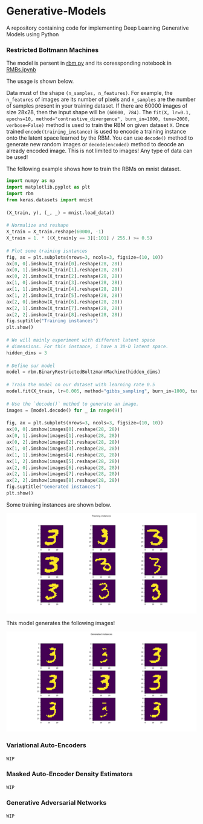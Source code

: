 # Generative-Models
A repository containing code for implementing Deep Learning Generative Models using Python

### Restricted Boltmann Machines

The model is persent in [rbm.py](rbm.py) and its coressponding notebook in [RMBs.ipynb](RBMs.ipynb)

The usage is shown below.

Data must of the shape ``(n_samples, n_features)``. For example, the ``n_features`` of images are its number of pixels and ``n_samples`` are the number of samples present in your training dataset. If there are 60000 images of size 28x28, then the input shape will be ``(60000, 784)``. The ``fit(X, lr=0.1, epochs=10, method="contrastive_divergence", burn_in=1000, tune=2000, verbose=False)`` method is used to train the RBM on given dataset ``X``. Once trained ``encode(training_instance)`` is used to encode a training instance onto the latent space learned by the RBM. You can use ``decode()`` method to generate new random images or ``decode(encoded)`` method to deocde an already encoded image. This is not limited to images! Any type of data can be used!

The following example shows how to train the RBMs on mnist dataset.

```python
import numpy as np
import matplotlib.pyplot as plt
import rbm
from keras.datasets import mnist

(X_train, y), (_, _) = mnist.load_data()

# Normalize and reshape
X_train = X_train.reshape(60000, -1)
X_train = 1. * ((X_train[y == 3][:101] / 255.) >= 0.5)

# Plot some training isntances
fig, ax = plt.subplots(nrows=3, ncols=3, figsize=(10, 10))
ax[0, 0].imshow(X_train[0].reshape(28, 28))
ax[0, 1].imshow(X_train[1].reshape(28, 28))
ax[0, 2].imshow(X_train[2].reshape(28, 28))
ax[1, 0].imshow(X_train[3].reshape(28, 28))
ax[1, 1].imshow(X_train[4].reshape(28, 28))
ax[1, 2].imshow(X_train[5].reshape(28, 28))
ax[2, 0].imshow(X_train[6].reshape(28, 28))
ax[2, 1].imshow(X_train[7].reshape(28, 28))
ax[2, 2].imshow(X_train[8].reshape(28, 28))
fig.suptitle("Training instances")
plt.show()

# We will mainly experiment with different latent space
# dimensions. For this instance, i have a 30-D latent space.
hidden_dims = 3

# Define our model
model = rbm.BinaryRestrictedBoltzmannMachine(hidden_dims)

# Train the model on our dataset with learning rate 0.5
model.fit(X_train, lr=0.005, method="gibbs_sampling", burn_in=1000, tune=2000, epochs=20, verbose=True)

# Use the `decode()` method to generate an image.
images = [model.decode() for _ in range(9)]

fig, ax = plt.subplots(nrows=3, ncols=3, figsize=(10, 10))
ax[0, 0].imshow(images[0].reshape(28, 28))
ax[0, 1].imshow(images[1].reshape(28, 28))
ax[0, 2].imshow(images[2].reshape(28, 28))
ax[1, 0].imshow(images[3].reshape(28, 28))
ax[1, 1].imshow(images[4].reshape(28, 28))
ax[1, 2].imshow(images[5].reshape(28, 28))
ax[2, 0].imshow(images[6].reshape(28, 28))
ax[2, 1].imshow(images[7].reshape(28, 28))
ax[2, 2].imshow(images[8].reshape(28, 28))
fig.suptitle("Generated instances")
plt.show()
```

Some training instances are shown below.

![Training instances](images/rbm_train_3.png)

This model generates the following images!

![Generated images](images/rbm_generated_3.png)

### Variational Auto-Encoders

``WIP``

### Masked Auto-Encoder Density Estimators

``WIP``

### Generative Adversarial Networks

``WIP``
